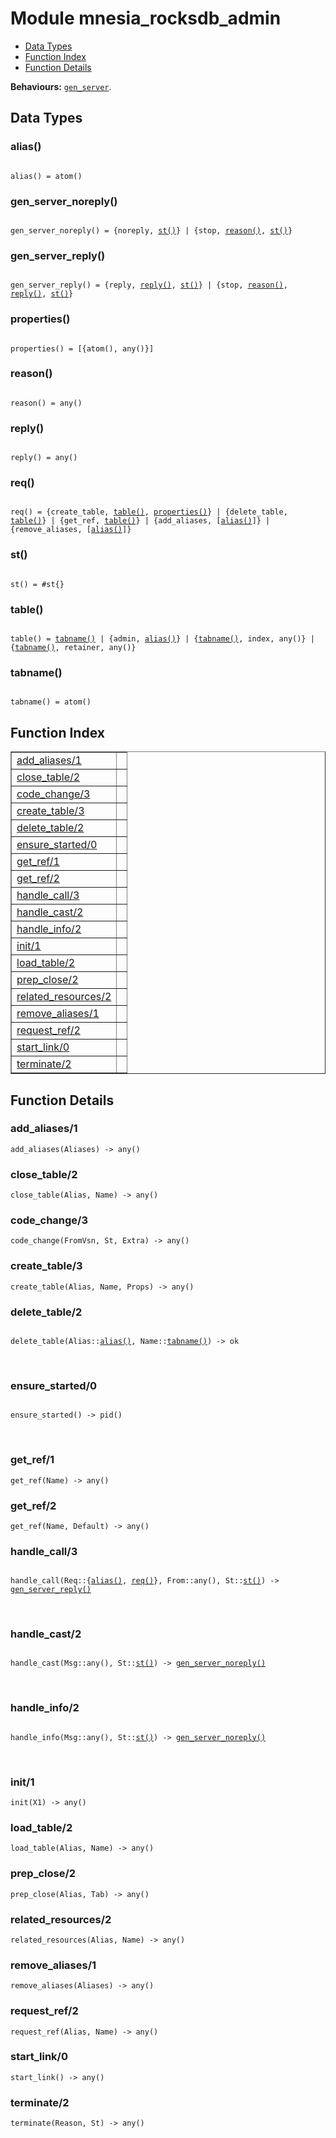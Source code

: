 

# Module mnesia_rocksdb_admin #
* [Data Types](#types)
* [Function Index](#index)
* [Function Details](#functions)

__Behaviours:__ [`gen_server`](gen_server.md).

<a name="types"></a>

## Data Types ##




### <a name="type-alias">alias()</a> ###


<pre><code>
alias() = atom()
</code></pre>




### <a name="type-gen_server_noreply">gen_server_noreply()</a> ###


<pre><code>
gen_server_noreply() = {noreply, <a href="#type-st">st()</a>} | {stop, <a href="#type-reason">reason()</a>, <a href="#type-st">st()</a>}
</code></pre>




### <a name="type-gen_server_reply">gen_server_reply()</a> ###


<pre><code>
gen_server_reply() = {reply, <a href="#type-reply">reply()</a>, <a href="#type-st">st()</a>} | {stop, <a href="#type-reason">reason()</a>, <a href="#type-reply">reply()</a>, <a href="#type-st">st()</a>}
</code></pre>




### <a name="type-properties">properties()</a> ###


<pre><code>
properties() = [{atom(), any()}]
</code></pre>




### <a name="type-reason">reason()</a> ###


<pre><code>
reason() = any()
</code></pre>




### <a name="type-reply">reply()</a> ###


<pre><code>
reply() = any()
</code></pre>




### <a name="type-req">req()</a> ###


<pre><code>
req() = {create_table, <a href="#type-table">table()</a>, <a href="#type-properties">properties()</a>} | {delete_table, <a href="#type-table">table()</a>} | {get_ref, <a href="#type-table">table()</a>} | {add_aliases, [<a href="#type-alias">alias()</a>]} | {remove_aliases, [<a href="#type-alias">alias()</a>]}
</code></pre>




### <a name="type-st">st()</a> ###


<pre><code>
st() = #st{}
</code></pre>




### <a name="type-table">table()</a> ###


<pre><code>
table() = <a href="#type-tabname">tabname()</a> | {admin, <a href="#type-alias">alias()</a>} | {<a href="#type-tabname">tabname()</a>, index, any()} | {<a href="#type-tabname">tabname()</a>, retainer, any()}
</code></pre>




### <a name="type-tabname">tabname()</a> ###


<pre><code>
tabname() = atom()
</code></pre>

<a name="index"></a>

## Function Index ##


<table width="100%" border="1" cellspacing="0" cellpadding="2" summary="function index"><tr><td valign="top"><a href="#add_aliases-1">add_aliases/1</a></td><td></td></tr><tr><td valign="top"><a href="#close_table-2">close_table/2</a></td><td></td></tr><tr><td valign="top"><a href="#code_change-3">code_change/3</a></td><td></td></tr><tr><td valign="top"><a href="#create_table-3">create_table/3</a></td><td></td></tr><tr><td valign="top"><a href="#delete_table-2">delete_table/2</a></td><td></td></tr><tr><td valign="top"><a href="#ensure_started-0">ensure_started/0</a></td><td></td></tr><tr><td valign="top"><a href="#get_ref-1">get_ref/1</a></td><td></td></tr><tr><td valign="top"><a href="#get_ref-2">get_ref/2</a></td><td></td></tr><tr><td valign="top"><a href="#handle_call-3">handle_call/3</a></td><td></td></tr><tr><td valign="top"><a href="#handle_cast-2">handle_cast/2</a></td><td></td></tr><tr><td valign="top"><a href="#handle_info-2">handle_info/2</a></td><td></td></tr><tr><td valign="top"><a href="#init-1">init/1</a></td><td></td></tr><tr><td valign="top"><a href="#load_table-2">load_table/2</a></td><td></td></tr><tr><td valign="top"><a href="#prep_close-2">prep_close/2</a></td><td></td></tr><tr><td valign="top"><a href="#related_resources-2">related_resources/2</a></td><td></td></tr><tr><td valign="top"><a href="#remove_aliases-1">remove_aliases/1</a></td><td></td></tr><tr><td valign="top"><a href="#request_ref-2">request_ref/2</a></td><td></td></tr><tr><td valign="top"><a href="#start_link-0">start_link/0</a></td><td></td></tr><tr><td valign="top"><a href="#terminate-2">terminate/2</a></td><td></td></tr></table>


<a name="functions"></a>

## Function Details ##

<a name="add_aliases-1"></a>

### add_aliases/1 ###

`add_aliases(Aliases) -> any()`

<a name="close_table-2"></a>

### close_table/2 ###

`close_table(Alias, Name) -> any()`

<a name="code_change-3"></a>

### code_change/3 ###

`code_change(FromVsn, St, Extra) -> any()`

<a name="create_table-3"></a>

### create_table/3 ###

`create_table(Alias, Name, Props) -> any()`

<a name="delete_table-2"></a>

### delete_table/2 ###

<pre><code>
delete_table(Alias::<a href="#type-alias">alias()</a>, Name::<a href="#type-tabname">tabname()</a>) -&gt; ok
</code></pre>
<br />

<a name="ensure_started-0"></a>

### ensure_started/0 ###

<pre><code>
ensure_started() -&gt; pid()
</code></pre>
<br />

<a name="get_ref-1"></a>

### get_ref/1 ###

`get_ref(Name) -> any()`

<a name="get_ref-2"></a>

### get_ref/2 ###

`get_ref(Name, Default) -> any()`

<a name="handle_call-3"></a>

### handle_call/3 ###

<pre><code>
handle_call(Req::{<a href="#type-alias">alias()</a>, <a href="#type-req">req()</a>}, From::any(), St::<a href="#type-st">st()</a>) -&gt; <a href="#type-gen_server_reply">gen_server_reply()</a>
</code></pre>
<br />

<a name="handle_cast-2"></a>

### handle_cast/2 ###

<pre><code>
handle_cast(Msg::any(), St::<a href="#type-st">st()</a>) -&gt; <a href="#type-gen_server_noreply">gen_server_noreply()</a>
</code></pre>
<br />

<a name="handle_info-2"></a>

### handle_info/2 ###

<pre><code>
handle_info(Msg::any(), St::<a href="#type-st">st()</a>) -&gt; <a href="#type-gen_server_noreply">gen_server_noreply()</a>
</code></pre>
<br />

<a name="init-1"></a>

### init/1 ###

`init(X1) -> any()`

<a name="load_table-2"></a>

### load_table/2 ###

`load_table(Alias, Name) -> any()`

<a name="prep_close-2"></a>

### prep_close/2 ###

`prep_close(Alias, Tab) -> any()`

<a name="related_resources-2"></a>

### related_resources/2 ###

`related_resources(Alias, Name) -> any()`

<a name="remove_aliases-1"></a>

### remove_aliases/1 ###

`remove_aliases(Aliases) -> any()`

<a name="request_ref-2"></a>

### request_ref/2 ###

`request_ref(Alias, Name) -> any()`

<a name="start_link-0"></a>

### start_link/0 ###

`start_link() -> any()`

<a name="terminate-2"></a>

### terminate/2 ###

`terminate(Reason, St) -> any()`

